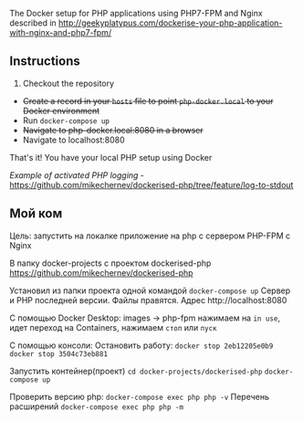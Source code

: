 The Docker setup for PHP applications using PHP7-FPM and Nginx described in http://geekyplatypus.com/dockerise-your-php-application-with-nginx-and-php7-fpm/

## Instructions
1. Checkout the repository
* ~~Create a record in your `hosts` file to point `php-docker.local` to your Docker environment~~
* Run `docker-compose up`
* ~~Navigate to php-docker.local:8080 in a browser~~
* Navigate to localhost:8080

That's it! You have your local PHP setup using Docker

*Example of activated PHP logging* - https://github.com/mikechernev/dockerised-php/tree/feature/log-to-stdout

## Мой ком
Цель: запустить на локалке приложение на php с сервером PHP-FPM с Nginx

В папку docker-projects с проектом dockerised-php
https://github.com/mikechernev/dockerised-php

Установил из папки проекта одной командой `docker-compose up`
Сервер и РНР последней версии. Файлы правятся. Адрес http://localhost:8080

С помощью Docker Desktop: images -> php-fpm нажимаем на `in use`, идет переход на Containers, нажимаем `стоп` или `пуск`

С помощью консоли:
Остановить работу: 
`docker stop 2eb12205e0b9`
`docker stop 3504c73eb881`

Запустить контейнер(проект)
`cd docker-projects/dockerised-php`
`docker-compose up`

Проверить версию php: 		`docker-compose exec php php -v`
Перечень расширений		`docker-compose exec php php -m`
